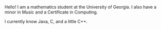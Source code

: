 Hello! I am a mathematics student at the University of Georgia. I also have a minor in Music and a Certificate in Computing. 

I currently know Java, C, and a little C++. 

<!---
mjearlb/mjearlb is a ✨ special ✨ repository because its `README.md` (this file) appears on your GitHub profile.
You can click the Preview link to take a look at your changes.
--->
